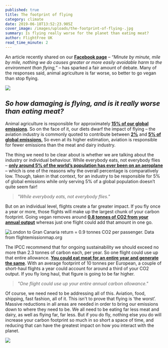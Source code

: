 ```yaml
---
published: true
title: The footprint of flying
category: climate
date: 2019-06-18T13:52:23.905Z
cover_image: /images/uploads/the-footprint-of-flying-.jpg
summary: Is flying really worse for the planet than eating meat?
author: FlightFree UK
read_time_minute: 2
---
```

An article recently shared on our **[Facebook page](https://www.facebook.com/pg/flightfreeUK/posts/?ref=page_internal)** – *“Minute by minute, mile by mile, nothing we do causes greater or more easily avoidable harm to the environment than flying,”* – has sparked a fair amount of debate. Many of the responses said, animal agriculture is far worse, so better to go vegan than stop flying.

![](/images/uploads/facebookpost.jpg)

## *So how damaging is flying, and is it really worse than eating meat?*

Animal agriculture is responsible for approximately **[15% of our global emissions](http://www.fao.org/news/story/en/item/197623/icode/)**. So on the face of it, our diets dwarf the impact of flying – the aviation industry is commonly quoted to contribute between **[2%](https://www.icao.int/environmental-protection/Documents/EnvironmentReport-2010/ICAO_EnvReport10-Ch1_en.pdf)** and [**5% of global emissions**.](https://www.transportenvironment.org/what-we-do/flying-and-climate-change) So even at its higher estimation, aviation is responsible for fewer emissions than the meat and dairy industry. 

The thing we need to be clear about is whether we are talking about the industry or individual behaviour. While everybody eats, not everybody flies – **[only around 5% of the world’s population has ever been on an aeroplane](http://afreeride.org/about/)** – which is one of the reasons why the overall percentage is comparatively low. Though, taken in that context, for an industry to be responsible for 5% of global emissions while only serving 5% of a global population doesn’t quite seem fair!

> *"While everybody eats, not everybody flies."*

But on an individual level, flights create a far greater impact. If you fly once a year or more, those flights will make up the largest chunk of your carbon footprint. Going vegan removes around **[0.8 tonnes of CO2 from your annual output](https://www.vox.com/2014/7/2/5865109/study-going-vegetarian-could-cut-your-food-carbon-footprint-in-half)** whereas just one flight could add that amount in one go.

![](/images/uploads/flightemissionmap.png "London to Gran Canaria return = 0.9 tonnes CO2 per passenger. Data from flightemissionmap.org")

The IPCC recommend that for ongoing sustainability we should exceed no more than 2.3 tonnes of carbon each, per year. So one flight could use up that entire allowance. **[You could eat meat for an entire year and generate the same](https://www.vox.com/2014/7/2/5865109/study-going-vegetarian-could-cut-your-food-carbon-footprint-in-half)**. With an average footprint of 10 tonnes per European, a couple of short-haul flights a year could account for around a third of your CO2 output. If you fly long haul, that figure is going to be far higher.

> *"One flight could use up your entire annual carbon allowance."*

Of course, we need need to be addressing all of this. Aviation, food, shipping, fast fashion, all of it. This isn't to prove that flying is ‘the worst’. Massive reductions in all areas are needed in order to bring our emissions down to where they need to be. We all need to be eating far less meat and dairy, as well as flying far, far less. But if you do fly, nothing else you do will increase your carbon footprint so much in so short a space of time, and reducing that can have the greatest impact on how you interact with the planet.

![](/images/uploads/bar_chart.png)